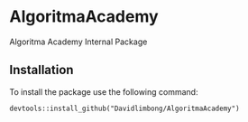 # AlgoritmaAcademy
Algoritma Academy Internal Package



## Installation

To install the package use the following command:

```
devtools::install_github("Davidlimbong/AlgoritmaAcademy")
```

